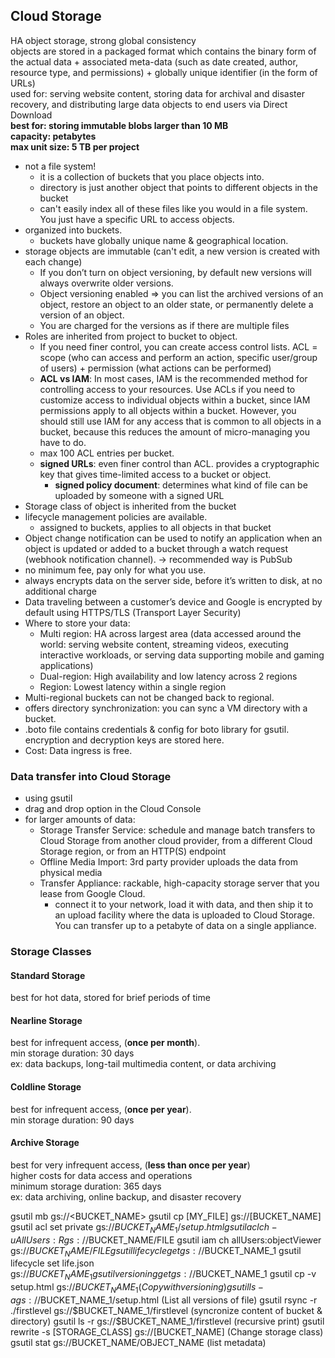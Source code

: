 ## Cloud Storage
HA object storage, strong global consistency\
objects are stored in a packaged format which contains the binary form of the actual data + associated meta-data (such as date created, author, resource type, and permissions) +  globally unique identifier (in the form of URLs)\
used for: serving website content, storing data for archival and disaster recovery, and distributing large data objects to end users via Direct Download\
**best for: storing immutable blobs larger than 10 MB\
capacity: petabytes\
max unit size: 5 TB per project**

- not a file system!
  - it is a collection of buckets that you place objects into.
  - directory is just another object that points to different objects in the bucket
  - can't easily index all of these files like you would in a file system. You just have a specific URL to access objects.
- organized into buckets.
  - buckets have globally unique name & geographical location.
- storage objects are immutable (can't edit, a new version is created with each change)
  - If you don’t turn on object versioning, by default new versions will always overwrite older versions.
  - Object versioning enabled => you can list the archived versions of an object, restore an object to an older state, or permanently delete a version of an object.
  -  You are charged for the versions as if there are multiple files
- Roles are inherited from project to bucket to object.
  - If you need finer control, you can create access control lists. ACL = scope (who can access and perform an action, specific user/group of users) + permission (what actions can be performed)
  - **ACL vs IAM**: In most cases, IAM is the recommended method for controlling access to your resources. Use ACLs if you need to customize access to individual objects within a bucket, since IAM permissions apply to all objects within a bucket. However, you should still use IAM for any access that is common to all objects in a bucket, because this reduces the amount of micro-managing you have to do.
  - max 100 ACL entries per bucket.
  - **signed URLs**: even finer control than ACL. provides a cryptographic key that gives time-limited access to a bucket or object.
    - **signed policy document**: determines what kind of file can be uploaded by someone with a signed URL
- Storage class of object is inherited from the bucket
- lifecycle management policies are available.
  - assigned to buckets, applies to all objects in that bucket
- Object change notification can be used to notify an application when an object is updated or added to a bucket through a watch request (webhook notification channel). -> recommended way is PubSub
- no minimum fee, pay only for what you use.
- always encrypts data on the server side, before it’s written to disk, at no additional charge
- Data traveling between a customer’s device and Google is encrypted by default using HTTPS/TLS (Transport Layer Security)
- Where to store your data:
  - Multi region: HA across largest area (data accessed around the world: serving website content, streaming videos, executing interactive workloads, or serving data supporting mobile and gaming applications)
  - Dual-region: High availability and low latency across 2 regions
  - Region: Lowest latency within a single region
- Multi-regional buckets can not be changed back to regional.
- offers directory synchronization: you can sync a VM directory with a bucket.
- .boto file contains credentials & config for boto library for gsutil. encryption and decryption keys are stored here.
- Cost: Data ingress is free.

### Data transfer into Cloud Storage
- using gsutil
- drag and drop option in the Cloud Console
- for larger amounts of data:
  - Storage Transfer Service: schedule and manage batch transfers to Cloud Storage from another cloud provider, from a different Cloud Storage region, or from an HTTP(S) endpoint
  - Offline Media Import: 3rd party provider uploads the data from physical media
  - Transfer Appliance: rackable, high-capacity storage server that you lease from Google Cloud.
    - connect it to your network, load it with data, and then ship it to an upload facility where the data is uploaded to Cloud Storage. You can transfer up to a petabyte of data on a single appliance.

### Storage Classes
#### Standard Storage
best for hot data, stored for brief periods of time

#### Nearline Storage
best for infrequent access, (**once per month**).\
min storage duration: 30 days\
ex: data backups, long-tail multimedia content, or data archiving

#### Coldline Storage
best for infrequent access, (**once per year**).\
min storage duration: 90 days

#### Archive Storage
best for very infrequent access, (**less than once per year**)\
higher costs for data access and operations\
minimum storage duration: 365 days\
ex: data archiving, online backup, and disaster recovery


gsutil mb gs://<BUCKET_NAME>
gsutil cp [MY_FILE] gs://[BUCKET_NAME]
gsutil acl set private gs://$BUCKET_NAME_1/setup.html
gsutil acl ch -u AllUsers:R gs://$BUCKET_NAME/FILE
gsutil iam ch allUsers:objectViewer gs://$BUCKET_NAME/FILE
gsutil lifecycle get gs://$BUCKET_NAME_1
gsutil lifecycle set life.json gs://$BUCKET_NAME_1
gsutil versioning get gs://$BUCKET_NAME_1
gsutil cp -v setup.html gs://$BUCKET_NAME_1 (Copy with versioning)
gsutil ls -a gs://$BUCKET_NAME_1/setup.html (List all versions of file)
gsutil rsync -r ./firstlevel gs://$BUCKET_NAME_1/firstlevel (syncronize content of bucket & directory)
gsutil ls -r gs://$BUCKET_NAME_1/firstlevel (recursive print)
gsutil rewrite -s [STORAGE_CLASS] gs://[BUCKET_NAME] (Change storage class)
gsutil stat gs://BUCKET_NAME/OBJECT_NAME (list metadata)
